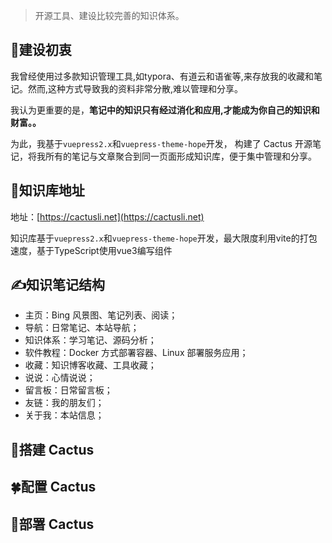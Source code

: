 > 开源工具、建设比较完善的知识体系。

## 🌈建设初衷

我曾经使用过多款知识管理工具,如typora、有道云和语雀等,来存放我的收藏和笔记。然而,这种方式导致我的资料非常分散,难以管理和分享。

我认为更重要的是，**笔记中的知识只有经过消化和应用,才能成为你自己的知识和财富。。**

为此，我基于`vuepress2.x`和`vuepress-theme-hope`开发， 构建了 Cactus 开源笔记，将我所有的笔记与文章聚合到同一页面形成知识库，便于集中管理和分享。

## 📑知识库地址

地址：[https://cactusli.net](https://cactusli.net)

知识库基于`vuepress2.x`和`vuepress-theme-hope`开发，最大限度利用vite的打包速度，基于TypeScript使用vue3编写组件

## ✍知识笔记结构

- 主页：Bing 风景图、笔记列表、阅读；
- 导航：日常笔记、本站导航；
- 知识体系：学习笔记、源码分析；
- 软件教程：Docker 方式部署容器、Linux 部署服务应用；
- 收藏：知识博客收藏、工具收藏；
- 说说：心情说说；
- 留言板：日常留言板；
- 友链：我的朋友们；
- 关于我：本站信息；

## 🔨搭建 Cactus



## 🍀配置 Cactus



## 🎯部署 Cactus

